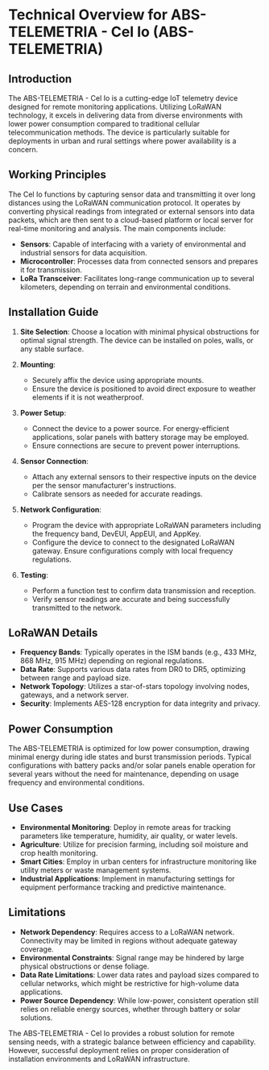 # Technical Overview for ABS-TELEMETRIA - Cel Io (ABS-TELEMETRIA)

## Introduction
The ABS-TELEMETRIA - Cel Io is a cutting-edge IoT telemetry device designed for remote monitoring applications. Utilizing LoRaWAN technology, it excels in delivering data from diverse environments with lower power consumption compared to traditional cellular telecommunication methods. The device is particularly suitable for deployments in urban and rural settings where power availability is a concern.

## Working Principles
The Cel Io functions by capturing sensor data and transmitting it over long distances using the LoRaWAN communication protocol. It operates by converting physical readings from integrated or external sensors into data packets, which are then sent to a cloud-based platform or local server for real-time monitoring and analysis. The main components include:

- **Sensors**: Capable of interfacing with a variety of environmental and industrial sensors for data acquisition.
- **Microcontroller**: Processes data from connected sensors and prepares it for transmission.
- **LoRa Transceiver**: Facilitates long-range communication up to several kilometers, depending on terrain and environmental conditions.

## Installation Guide
1. **Site Selection**: Choose a location with minimal physical obstructions for optimal signal strength. The device can be installed on poles, walls, or any stable surface.

2. **Mounting**:
   - Securely affix the device using appropriate mounts.
   - Ensure the device is positioned to avoid direct exposure to weather elements if it is not weatherproof.

3. **Power Setup**:
   - Connect the device to a power source. For energy-efficient applications, solar panels with battery storage may be employed.
   - Ensure connections are secure to prevent power interruptions.

4. **Sensor Connection**:
   - Attach any external sensors to their respective inputs on the device per the sensor manufacturer's instructions.
   - Calibrate sensors as needed for accurate readings.

5. **Network Configuration**:
   - Program the device with appropriate LoRaWAN parameters including the frequency band, DevEUI, AppEUI, and AppKey.
   - Configure the device to connect to the designated LoRaWAN gateway. Ensure configurations comply with local frequency regulations.

6. **Testing**:
   - Perform a function test to confirm data transmission and reception.
   - Verify sensor readings are accurate and being successfully transmitted to the network.

## LoRaWAN Details
- **Frequency Bands**: Typically operates in the ISM bands (e.g., 433 MHz, 868 MHz, 915 MHz) depending on regional regulations.
- **Data Rate**: Supports various data rates from DR0 to DR5, optimizing between range and payload size.
- **Network Topology**: Utilizes a star-of-stars topology involving nodes, gateways, and a network server.
- **Security**: Implements AES-128 encryption for data integrity and privacy.

## Power Consumption
The ABS-TELEMETRIA is optimized for low power consumption, drawing minimal energy during idle states and burst transmission periods. Typical configurations with battery packs and/or solar panels enable operation for several years without the need for maintenance, depending on usage frequency and environmental conditions.

## Use Cases
- **Environmental Monitoring**: Deploy in remote areas for tracking parameters like temperature, humidity, air quality, or water levels.
- **Agriculture**: Utilize for precision farming, including soil moisture and crop health monitoring.
- **Smart Cities**: Employ in urban centers for infrastructure monitoring like utility meters or waste management systems.
- **Industrial Applications**: Implement in manufacturing settings for equipment performance tracking and predictive maintenance.

## Limitations
- **Network Dependency**: Requires access to a LoRaWAN network. Connectivity may be limited in regions without adequate gateway coverage.
- **Environmental Constraints**: Signal range may be hindered by large physical obstructions or dense foliage.
- **Data Rate Limitations**: Lower data rates and payload sizes compared to cellular networks, which might be restrictive for high-volume data applications.
- **Power Source Dependency**: While low-power, consistent operation still relies on reliable energy sources, whether through battery or solar solutions.

The ABS-TELEMETRIA - Cel Io provides a robust solution for remote sensing needs, with a strategic balance between efficiency and capability. However, successful deployment relies on proper consideration of installation environments and LoRaWAN infrastructure.